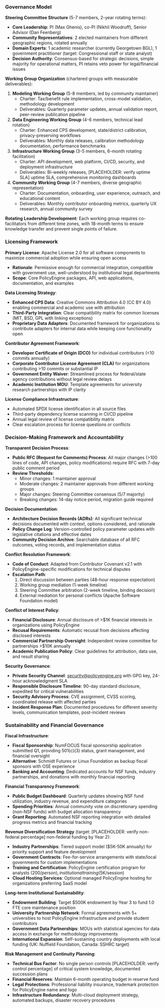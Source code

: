 ### Governance Model
**Steering Committee Structure** (5-7 members, 2-year rotating terms):
- **Core Leadership**: PI (Max Ghenis), co-PI (Nikhil Woodruff), Senior Advisor (Dan Feenberg)
- **Community Representatives**: 2 elected maintainers from different geographic regions, rotated annually
- **Domain Experts**: 1 academic researcher (currently Georgetown BGL), 1 government practitioner (target: Congressional staff or state analyst)
- **Decision Authority**: Consensus-based for strategic decisions, simple majority for operational matters, PI retains veto power for legal/financial issues

**Working Group Organization** (chartered groups with measurable deliverables):
1. **Modeling Working Group** (5-8 members, led by community maintainer)
   - Charter: Tax/benefit rule implementation, cross-model validation, methodology development
   - Deliverables: Quarterly parameter updates, annual validation report, peer-review publication pipeline
2. **Data Engineering Working Group** (4-6 members, technical lead rotation)
   - Charter: Enhanced CPS development, state/district calibration, privacy-preserving workflows
   - Deliverables: Monthly data releases, calibration methodology documentation, performance benchmarks
3. **Infrastructure Working Group** (3-5 members, 6-month rotating facilitation)
   - Charter: API development, web platform, CI/CD, security, and deployment infrastructure
   - Deliverables: Bi-weekly releases, [PLACEHOLDER: verify uptime SLA] uptime SLA, comprehensive monitoring dashboards
4. **Community Working Group** (4-7 members, diverse geographic representation)
   - Charter: Documentation, onboarding, user experience, outreach, and educational content
   - Deliverables: Monthly contributor onboarding metrics, quarterly UX research, annual community survey

**Rotating Leadership Development**: Each working group requires co-facilitators from different time zones, with 18-month terms to ensure knowledge transfer and prevent single points of failure.

### Licensing Framework
**Primary License**: Apache License 2.0 for all software components to maximize commercial adoption while ensuring open access
- **Rationale**: Permissive enough for commercial integration, compatible with government use, well-understood by institutional legal departments
- **Scope**: Core PolicyEngine packages, API, web applications, documentation, and examples

**Data Licensing Strategy**:
- **Enhanced CPS Data**: Creative Commons Attribution 4.0 (CC BY 4.0) enabling commercial and academic use with attribution
- **Third-Party Integration**: Clear compatibility matrix for common licenses (MIT, BSD, GPL with linking exceptions)
- **Proprietary Data Adapters**: Documented framework for organizations to contribute adapters for internal data while keeping core functionality open

**Contributor Agreement Framework**:
- **Developer Certificate of Origin (DCO)** for individual contributors (<10 commits annually)
- **Corporate Contributor License Agreement (CLA)** for organizations contributing >10 commits or substantial IP
- **Government Entity Waiver**: Streamlined process for federal/state agency contributions without legal review delays
- **Academic Institution MOU**: Template agreements for university research partnerships with IP clarity

**License Compliance Infrastructure**:
- Automated SPDX license identification in all source files
- Third-party dependency license scanning in CI/CD pipeline
- Annual legal review of license compatibility matrix
- Clear escalation process for license questions or conflicts

### Decision-Making Framework and Accountability

**Transparent Decision Process**:
- **Public RFC (Request for Comments) Process**: All major changes (>100 lines of code, API changes, policy modifications) require RFC with 7-day public comment period
- **Review Thresholds**: 
  - Minor changes: 1 maintainer approval
  - Moderate changes: 2 maintainer approvals from different working groups
  - Major changes: Steering Committee consensus (5/7 majority)
  - Breaking changes: 14-day notice period, migration guide required

**Decision Documentation**:
- **Architecture Decision Records (ADRs)**: All significant technical decisions documented with context, options considered, and rationale
- **Policy Change Log**: Version-controlled policy parameter updates with legislative citations and effective dates
- **Community Decision Archive**: Searchable database of all RFC outcomes, voting records, and implementation status

**Conflict Resolution Framework**:
- **Code of Conduct**: Adapted from Contributor Covenant v2.1 with PolicyEngine-specific modifications for technical disputes
- **Escalation Path**: 
  1. Direct discussion between parties (48-hour response expectation)
  2. Working group mediation (1-week timeline)
  3. Steering Committee arbitration (2-week timeline, binding decision)
  4. External mediation for personal conflicts (Apache Software Foundation model)

**Conflict of Interest Policy**:
- **Financial Disclosure**: Annual disclosure of >$1K financial interests in organizations using PolicyEngine
- **Recusal Requirements**: Automatic recusal from decisions affecting disclosed interests
- **Commercial Partnership Oversight**: Independent review committee for partnerships >$10K annually
- **Academic Publication Policy**: Clear guidelines for attribution, data use, and result sharing

**Security Governance**:
- **Private Security Channel**: security@policyengine.org with GPG key, 24-hour acknowledgment SLA
- **Responsible Disclosure Timeline**: 90-day standard disclosure, expedited for critical vulnerabilities
- **Security Advisory Process**: CVE assignment, CVSS scoring, coordinated release with affected parties
- **Incident Response Plan**: Documented procedures for different severity levels, communication templates, post-incident reviews

### Sustainability and Financial Governance

**Fiscal Infrastructure**:
- **Fiscal Sponsorship**: NumFOCUS fiscal sponsorship application submitted Q1, providing 501(c)(3) status, grant management, and financial oversight
- **Alternative**: Schmidt Futures or Linux Foundation as backup fiscal sponsors with OSE experience
- **Banking and Accounting**: Dedicated accounts for NSF funds, industry partnerships, and donations with monthly financial reporting

**Financial Transparency Framework**:
- **Public Budget Dashboard**: Quarterly updates showing NSF fund utilization, industry revenue, and expenditure categories
- **Spending Priorities**: Annual community vote on discretionary spending (non-NSF funds) with budget allocation transparency
- **Grant Reporting**: Automated NSF reporting integration with detailed progress metrics and financial tracking

**Revenue Diversification Strategy** (target: [PLACEHOLDER: verify non-federal percentage] non-federal funding by Year 2):
- **Industry Partnerships**: Tiered support model ($5K-50K annually) for priority support and feature development
- **Government Contracts**: Fee-for-service arrangements with state/local governments for custom implementations
- **Training and Certification**: PolicyEngine certification program for analysts ($200/person), institutional training ($5K/session)
- **Cloud Hosting Services**: Optional managed PolicyEngine hosting for organizations preferring SaaS model

**Long-term Institutional Sustainability**:
- **Endowment Building**: Target $500K endowment by Year 3 to fund 1.0 FTE core maintenance position
- **University Partnership Network**: Formal agreements with 5+ universities to host PolicyEngine infrastructure and provide student contributors
- **Government Data Partnerships**: MOUs with statistical agencies for data access in exchange for methodology improvements
- **International Expansion**: Self-sustaining country deployments with local funding (UK: Nuffield Foundation, Canada: SSHRC target)

**Risk Management and Continuity Planning**:
- **Technical Bus Factor**: No single person controls [PLACEHOLDER: verify control percentage] of critical system knowledge, documented succession plans
- **Financial Reserves**: Maintain 6-month operating budget in reserve fund
- **Legal Protections**: Professional liability insurance, trademark protection for PolicyEngine name and logo
- **Infrastructure Redundancy**: Multi-cloud deployment strategy, automated backups, disaster recovery procedures
